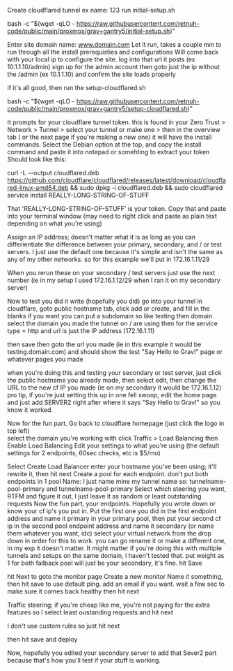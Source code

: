 Create cloudflared tunnel ex name: 123
run initial-setup.sh

bash -c "$(wget -qLO - https://raw.githubusercontent.com/retnuh-code/public/main/proxmox/grav+gantry5/initial-setup.sh)"

Enter site domain name: www.domain.com
Let it run, takes a couple min to run through all the install prerequisties and configurations 
Will come back with your local ip to configure the site. 
log into that url it posts (ex 10.1.1.10/admin) sign up for the admin account 
then goto just the ip without the /admin (ex 10.1.1.10) and confirm the site loads properly 


if it's all good, then run the setup-cloudflared.sh 

bash -c "$(wget -qLO - https://raw.githubusercontent.com/retnuh-code/public/main/proxmox/grav+gantry5/setup-cloudflared.sh)"

It prompts for your cloudflare tunnel token. this is found in your Zero Trust > Network > Tunnel > select your tunnel or make one > then in the overview tab ( or the next page if you're making a new one) it will have the install commands. 
Select the Debian option at the top, and copy the install command and paste it into notepad or somehting to extract your token 
Should look like this: 

curl -L --output cloudflared.deb https://github.com/cloudflare/cloudflared/releases/latest/download/cloudflared-linux-amd64.deb && 
sudo dpkg -i cloudflared.deb && 
sudo cloudflared service install REALLY-LONG-STRING-OF-STUFF

That 'REALLY-LONG-STRING-OF-STUFF' is your token. Copy that and paste into your terminal window (may need to right click and paste as plain text depending on what you're using) 

Assign an IP address; doesn't matter what it is as long as you can differientiate the difference between your primary, secondary, and / or test servers. 
I just use the default one because it's simple and isn't the same as any of my other networks. so for this example we'll put in 172.16.1.11/29

When you rerun these on your secondary / test servers just use the next number (ie in my setup I used 172.16.1.12/29 when I ran it on my secondary server) 

Now to test you did it write (hopefully you did) go into your tunnel in cloudflare, goto public hostname tab, click add or create, and fill in the blanks
if you want you can put a subdomain so like testing then domain select the domain you made the tunnel on / are using 
then for the service type = http and url is just the IP address (172.16.1.11) 

then save then goto the url you made (ie in this example it would be testing.domain.com) and should show the test "Say Hello to Grav!" page or whatever pages you made 

when you're doing this and testing your secondary or test server, just click the public hostname you already made, then select edit, then change the URL to the new cf IP you made (ie on my secondary it would be 172.16.1.12) 
pro tip, if you're just setting this up in one fell swoop, edit the home page and just add SERVER2 right after where it says "Say Hello to Grav!" so you know it worked. 

Now for the fun part. Go back to cloudflare homepage (just click the logo in top left)  
select the domain you're working with 
click Traffic > Load Balancing then Enable Load Balancing 
Edit your settings to what you're using (the default settings for 2 endpoints, 60sec checks, etc is $5/mo) 

Select Create Load Balancer
enter your hostname you've been using; it'll rewrite it, then hit next 
Create a pool for each endpoint. don't put both endpoints in 1 pool
Name: I just name mine my tunnel name so: tunnelname-pool-primary and tunnelname-pool-primary
Select which steering you want, RTFM and figure it out, I just leave it as random or least outstanding requests
Now the fun part, your endpoints. Hopefully you wrote down or know your cf ip's you put in. Put the first one you did in the first endpoint address and name it primary in your primary pool, then put your second cf ip in the second pool endpoint address and name it secondary (or name them whatever you want, idc)
select your virtual network from the drop down in order for this to work. you can go rename it or make a different one, in my exp it doesn't matter. It might matter if you're doing this with multiple tunnels and setups on the same domain, I haven't tested that. 
put weight as 1 for both 
fallback pool will just be your secondary, it's fine.
hit Save 

hit Next to goto the monitor page 
Create a new monitor 
Name it something, then hit save to use default ping. add an email if you want.
wait a few sec to make sure it comes back healthy then hit next 

Traffic steering; if you're cheap like me, you're not paying for the extra features so I select least oustanding requests and hit next 

I don't use custom rules so just hit next 

then hit save and deploy 

Now, hopefully you edited your secondary server to add that Sever2 part because that's how you'll test if your stuff is working. 




